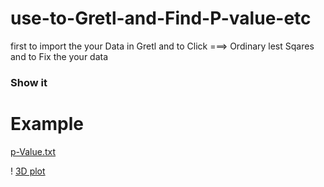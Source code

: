 # use-to-Gretl-and-Find-P-value-etc



first to import the your Data in Gretl and to Click ===> Ordinary lest Sqares and to Fix the your data 

###  Show it

# Example 
  [p-Value.txt](https://github.com/hardly23/-Gretl-/files/6719657/p-Value.txt)
  
  
  
! [3D plot](https://user-images.githubusercontent.com/76168112/123504360-99e87780-d60d-11eb-9a30-8f22a07f9751.png)
 

